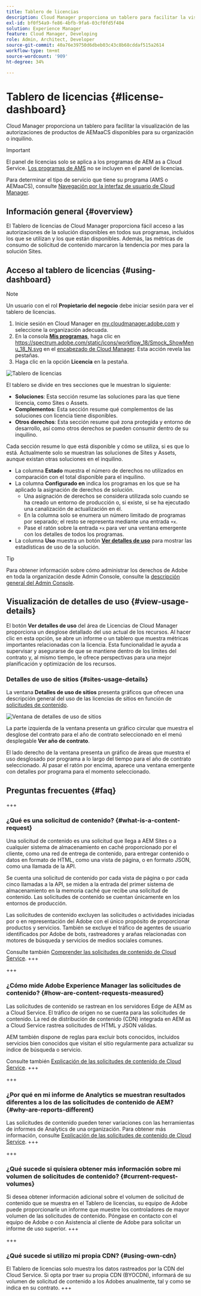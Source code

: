 ```yaml
---
title: Tablero de licencias
description: Cloud Manager proporciona un tablero para facilitar la visualización de las autorizaciones de productos de AEMaaCS disponibles para su organización o inquilino.
exl-id: bf0f54a9-fe86-4bfb-9fa6-03cf0fd5f404
solution: Experience Manager
feature: Cloud Manager, Developing
role: Admin, Architect, Developer
source-git-commit: 40a76e39750d6dbeb03c43c8b68cddaf515a2614
workflow-type: tm+mt
source-wordcount: '909'
ht-degree: 34%

---
```



# Tablero de licencias {#license-dashboard}

Cloud Manager proporciona un tablero para facilitar la visualización de las autorizaciones de productos de AEMaaCS disponibles para su organización o inquilino.

>[!IMPORTANT]
>
>El panel de licencias solo se aplica a los programas de AEM as a Cloud Service. [Los programas de AMS](https://experienceleague.adobe.com/en/docs/experience-manager-cloud-manager/content/introduction) no se incluyen en el panel de licencias.
>
>Para determinar el tipo de servicio que tiene su programa (AMS o AEMaaCS), consulte [Navegación por la interfaz de usuario de Cloud Manager](/help/implementing/cloud-manager/navigation.md#program-cards).

## Información general {#overview}

El Tablero de licencias de Cloud Manager proporciona fácil acceso a las autorizaciones de la solución disponibles en todos sus programas, incluidos los que se utilizan y los que están disponibles. Además, las métricas de consumo de solicitud de contenido marcaron la tendencia por mes para la solución Sites.

## Acceso al tablero de licencias {#using-dashboard}

>[!NOTE]
>
>Un usuario con el rol **Propietario del negocio** debe iniciar sesión para ver el tablero de licencias.

1. Inicie sesión en Cloud Manager en [my.cloudmanager.adobe.com](https://my.cloudmanager.adobe.com/) y seleccione la organización adecuada.
1. En la consola **[Mis programas](/help/implementing/cloud-manager/navigation.md#my-programs)**, haga clic en https://spectrum.adobe.com/static/icons/workflow_18/Smock_ShowMenu_18_N.svg en el [encabezado de Cloud Manager](/help/implementing/cloud-manager/navigation.md#cloud-manager-header). Esta acción revela las pestañas.
1. Haga clic en la opción **Licencia** en la pestaña.

![Tablero de licencias](assets/license-dashboard.png)

El tablero se divide en tres secciones que le muestran lo siguiente:

* **Soluciones**: Esta sección resume las soluciones para las que tiene licencia, como Sites o Assets.
* **Complementos**: Esta sección resume qué complementos de las soluciones con licencia tiene disponibles.
* **Otros derechos**: Esta sección resume qué zona protegida y entorno de desarrollo, así como otros derechos se pueden consumir dentro de su inquilino.

Cada sección resume lo que está disponible y cómo se utiliza, si es que lo está. Actualmente solo se muestran las soluciones de Sites y Assets, aunque existan otras soluciones en el inquilino.

* La columna **Estado** muestra el número de derechos no utilizados en comparación con el total disponible para el inquilino.
* La columna **Configurado en** indica los programas en los que se ha aplicado la asignación de derechos de solución.
   * Una asignación de derechos se considera utilizada solo cuando se ha creado un entorno de producción o, si existe, si se ha ejecutado una canalización de actualización en él.
   * En la columna solo se enumera un número limitado de programas por separado; el resto se representa mediante una entrada `+x`.
   * Pase el ratón sobre la entrada `+x` para ver una ventana emergente con los detalles de todos los programas.
* La columna **Uso** muestra un botón **[Ver detalles de uso](#view-usage-details)** para mostrar las estadísticas de uso de la solución.

>[!TIP]
>
>Para obtener información sobre cómo administrar los derechos de Adobe en toda la organización desde Admin Console, consulte la [descripción general del Admin Console](https://helpx.adobe.com/es/enterprise/using/admin-console.html).

## Visualización de detalles de uso {#view-usage-details}

<!--
The **View usage details** button gives access to the chosen solution's **Usage Details** window. This window gives a detailed breakdown including charts to show your solution's usage. How that usage is measured depends on the chosen solution. -->

El botón **Ver detalles de uso** del área de Licencias de Cloud Manager proporciona un desglose detallado del uso actual de los recursos. Al hacer clic en esta opción, se abre un informe o un tablero que muestra métricas importantes relacionadas con la licencia. <!-- ADD THIS SENTENCE IF ASSETS USAGE DETAILS GETS REINSTATED ", such as the number of users, storage consumption, or bandwidth usage, depending on the type of services you're using." --> Esta funcionalidad le ayuda a supervisar y asegurarse de que se mantiene dentro de los límites del contrato y, al mismo tiempo, le ofrece perspectivas para una mejor planificación y optimización de los recursos.

### Detalles de uso de sitios {#sites-usage-details}

La ventana **Detalles de uso de sitios** presenta gráficos que ofrecen una descripción general del uso de las licencias de sitios en función de [solicitudes de contenido](#what-is-a-content-request).

![Ventana de detalles de uso de sitios](assets/sites-usage-details.png)

La parte izquierda de la ventana presenta un gráfico circular que muestra el desglose del contrato para el año de contrato seleccionado en el menú desplegable **Ver año de contrato**.

El lado derecho de la ventana presenta un gráfico de áreas que muestra el uso desglosado por programa a lo largo del tiempo para el año de contrato seleccionado. Al pasar el ratón por encima, aparece una ventana emergente con detalles por programa para el momento seleccionado.

<!-- REMOVED AS PER CQDOC-21983
### Assets usage details {#assets-usage-details}

The **Assets usage details** window, presents graphs giving an overview of the usage of your Assets licenses based on [storage](#storage) and [standard users](#standard-users). Select the appropriate tab to toggle between the views.

For both storage and standard users views, you can use the **Environment Type** dropdown to toggle the view between production, stage, and development environments.

#### Storage {#storage}

![Assets usage details window for storage](assets/assets-usage-details-storage.png)

The left side of the window presents a pie chart showing the contract breakdown for the contract year selected in the **View contract year** dropdown.

The right side of the window presents an area chart showing the usage broken down by program over time for the selected contract year. A hover reveals a popup with details per program for the selected point in time.

#### Standard Users {#standard-users}

![Assets usage details window for standard-users](assets/assets-usage-details-standard-users.png)

The left side of the window presents a pie chart showing the contract breakdown for the contract year selected in the **View contract year** dropdown.

The right side of the window presents an area chart showing the usage broken down by program over time for the selected contract year. A hover reveals a popup with details per program for the selected point in time. -->

## Preguntas frecuentes {#faq}

+++

### ¿Qué es una solicitud de contenido? {#what-is-a-content-request}

Una solicitud de contenido es una solicitud que llega a AEM Sites o a cualquier sistema de almacenamiento en caché proporcionado por el cliente, como una red de entrega de contenido, para entregar contenido o datos en formato de HTML, como una vista de página, o en formato JSON, como una llamada de la API.

Se cuenta una solicitud de contenido por cada vista de página o por cada cinco llamadas a la API, se miden a la entrada del primer sistema de almacenamiento en la memoria caché que recibe una solicitud de contenido. Las solicitudes de contenido se cuentan únicamente en los entornos de producción.

Las solicitudes de contenido excluyen las solicitudes o actividades iniciadas por o en representación del Adobe con el único propósito de proporcionar productos y servicios. También se excluye el tráfico de agentes de usuario identificados por Adobe de bots, rastreadores y arañas relacionadas con motores de búsqueda y servicios de medios sociales comunes.

Consulte también [Comprender las solicitudes de contenido de Cloud Service](/help/implementing/cloud-manager/content-requests.md).
+++

+++

### ¿Cómo mide Adobe Experience Manager las solicitudes de contenido? {#how-are-content-requests-measured}

Las solicitudes de contenido se rastrean en los servidores Edge de AEM as a Cloud Service. El tráfico de origen no se cuenta para las solicitudes de contenido. La red de distribución de contenido (CDN) integrada en AEM as a Cloud Service rastrea solicitudes de HTML y JSON válidas.

AEM también dispone de reglas para excluir bots conocidos, incluidos servicios bien conocidos que visitan el sitio regularmente para actualizar su índice de búsqueda o servicio.

Consulte también [Explicación de las solicitudes de contenido de Cloud Service](/help/implementing/cloud-manager/content-requests.md).
+++

+++

### ¿Por qué en mi informe de Analytics se muestran resultados diferentes a los de las solicitudes de contenido de AEM? {#why-are-reports-different}

Las solicitudes de contenido pueden tener variaciones con las herramientas de informes de Analytics de una organización. Para obtener más información, consulte [Explicación de las solicitudes de contenido de Cloud Service](/help/implementing/cloud-manager/content-requests.md).
+++

+++

### ¿Qué sucede si quisiera obtener más información sobre mi volumen de solicitudes de contenido? {#current-request-volumes}

Si desea obtener información adicional sobre el volumen de solicitud de contenido que se muestra en el Tablero de licencias, su equipo de Adobe puede proporcionarle un informe que muestre los controladores de mayor volumen de las solicitudes de contenido. Póngase en contacto con el equipo de Adobe o con Asistencia al cliente de Adobe para solicitar un informe de uso superior.
+++

+++

### ¿Qué sucede si utilizo mi propia CDN? {#using-own-cdn}

El Tablero de licencias solo muestra los datos rastreados por la CDN del Cloud Service. Si opta por traer su propia CDN (BYOCDN), informará de su volumen de solicitud de contenido a los Adobes anualmente, tal y como se indica en su contrato.
+++

